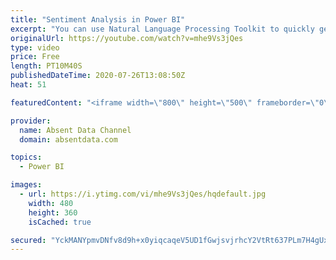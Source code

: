 ```yaml
---
title: "Sentiment Analysis in Power BI"
excerpt: "You can use Natural Language Processing Toolkit to quickly get sentiment scores on text like comments or tweets. You can check out the full written instructions here:"
originalUrl: https://youtube.com/watch?v=mhe9Vs3jQes
type: video
price: Free
length: PT10M40S
publishedDateTime: 2020-07-26T13:08:50Z
heat: 51

featuredContent: "<iframe width=\"800\" height=\"500\" frameborder=\"0\" src=\"https://www.youtube.com/embed/mhe9Vs3jQes\" allow=\"accelerometer; autoplay; encrypted-media; gyroscope; picture-in-picture\" allowfullscreen></iframe>"

provider:
  name: Absent Data Channel
  domain: absentdata.com

topics:
  - Power BI

images:
  - url: https://i.ytimg.com/vi/mhe9Vs3jQes/hqdefault.jpg
    width: 480
    height: 360
    isCached: true

secured: "YckMANYpmvDNfv8d9h+x0yiqcaqeV5UD1fGwjsvjrhcY2VtRt637PLm7H4gUxtfzWeJ1KZTGIWJjSl7tgl3D/PNLT0qFIS1UGdUwaKoch8ihPb/q9i3G7h/2JKHkqnTMicObyyh87IJyNsYbCCmzr4T8iVEv2JwC0LUTiU1EJUrUlpdqtMMVIa1yDMcbmtVfWmTz2fctSbBwrG7sO7wnARhzlkctD864SmECmqlVBOFfn+1QClD0eSWoZDWjxrZhxph+J8zWC5v/SZS5a8e/vcV6VhjLfaXVncoKwVU8O5zY3FgPZ/iJIbpYxA0dRBAbG+/sGu5mau/LA91tP+YBw78NkdOmyVsugEbgNAyjKoHIfs8cMufWYoP3Yn++TPNwSkcYvQ34nxVX6ppUfF6WaeBK9Sgt4Cs8M3oq1nwHc8I=;i90qfG8lGz7iyUXznXlrUA=="
---
```


